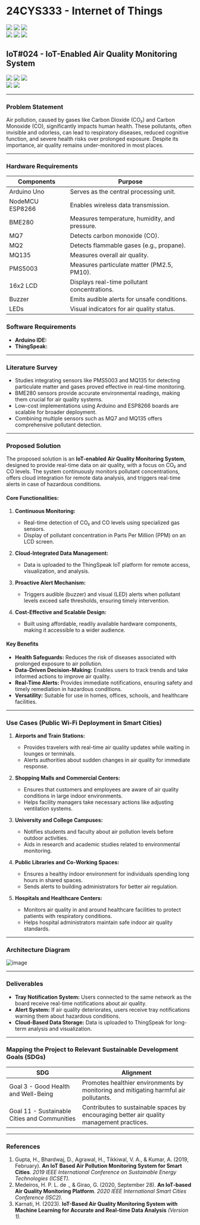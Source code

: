 # 24CYS333 - Internet of Things
![](https://img.shields.io/badge/Batch-22CYS-lightgreen) ![](https://img.shields.io/badge/UG-blue) ![](https://img.shields.io/badge/Subject-IoT-blue)
<br/>
![](https://img.shields.io/badge/Lecture-2-orange) ![](https://img.shields.io/badge/Practical-3-orange) ![](https://img.shields.io/badge/Credits-3-orange) <br/>

## IoT#024 - IoT-Enabled Air Quality Monitoring System

![](https://img.shields.io/badge/Member-Ramraj_S-gold) ![](https://img.shields.io/badge/Member-R_M_Naren_Adithya-gold)  ![](https://img.shields.io/badge/Member-B_Vijay_Nishanth-gold)  
![](https://img.shields.io/badge/SDG-3-darkgreen) ![](https://img.shields.io/badge/SDG-11-darkgreen) <br/>

---

### Problem Statement
Air pollution, caused by gases like Carbon Dioxide (CO₂) and Carbon Monoxide (CO), significantly impacts human health. These pollutants, often invisible and odorless, can lead to respiratory diseases, reduced cognitive function, and severe health risks over prolonged exposure. Despite its importance, air quality remains under-monitored in most places.

---

### Hardware Requirements

| Components       | Purpose                                       |
|------------------|----------------------------------------------|
| Arduino Uno      | Serves as the central processing unit.        |
| NodeMCU ESP8266  | Enables wireless data transmission.           |
| BME280           | Measures temperature, humidity, and pressure. |
| MQ7              | Detects carbon monoxide (CO).                |
| MQ2              | Detects flammable gases (e.g., propane).     |
| MQ135            | Measures overall air quality.                |
| PMS5003          | Measures particulate matter (PM2.5, PM10).   |
| 16x2 LCD         | Displays real-time pollutant concentrations. |
| Buzzer           | Emits audible alerts for unsafe conditions.  |
| LEDs             | Visual indicators for air quality status.    |


### Software Requirements
- **Arduino IDE:** 
- **ThingSpeak:** 

---

### Literature Survey

- Studies integrating sensors like PMS5003 and MQ135 for detecting particulate matter and gases proved effective in real-time monitoring.  
- BME280 sensors provide accurate environmental readings, making them crucial for air quality systems.  
- Low-cost implementations using Arduino and ESP8266 boards are scalable for broader deployment.  
- Combining multiple sensors such as MQ7 and MQ135 offers comprehensive pollutant detection.

---
### Proposed Solution

The proposed solution is an **IoT-enabled Air Quality Monitoring System**, designed to provide real-time data on air quality, with a focus on CO₂ and CO levels. The system continuously monitors pollutant concentrations, offers cloud integration for remote data analysis, and triggers real-time alerts in case of hazardous conditions.

#### Core Functionalities:
1. **Continuous Monitoring:**  
   - Real-time detection of CO₂ and CO levels using specialized gas sensors.  
   - Display of pollutant concentration in Parts Per Million (PPM) on an LCD screen.

2. **Cloud-Integrated Data Management:**  
   - Data is uploaded to the ThingSpeak IoT platform for remote access, visualization, and analysis.

3. **Proactive Alert Mechanism:**  
   - Triggers audible (buzzer) and visual (LED) alerts when pollutant levels exceed safe thresholds, ensuring timely intervention.

4. **Cost-Effective and Scalable Design:**  
   - Built using affordable, readily available hardware components, making it accessible to a wider audience.
#### Key Benefits
- **Health Safeguards:** Reduces the risk of diseases associated with prolonged exposure to air pollution.  
- **Data-Driven Decision-Making:** Enables users to track trends and take informed actions to improve air quality.  
- **Real-Time Alerts:** Provides immediate notifications, ensuring safety and timely remediation in hazardous conditions.  
- **Versatility:** Suitable for use in homes, offices, schools, and healthcare facilities.

---

### Use Cases (Public Wi-Fi Deployment in Smart Cities)
1. **Airports and Train Stations:**
   - Provides travelers with real-time air quality updates while waiting in lounges or terminals.
   - Alerts authorities about sudden changes in air quality for immediate response.

2. **Shopping Malls and Commercial Centers:**
   - Ensures that customers and employees are aware of air quality conditions in large indoor environments.
   - Helps facility managers take necessary actions like adjusting ventilation systems.

3. **University and College Campuses:**
   - Notifies students and faculty about air pollution levels before outdoor activities.
   - Aids in research and academic studies related to environmental monitoring.

4. **Public Libraries and Co-Working Spaces:**
   - Ensures a healthy indoor environment for individuals spending long hours in shared spaces.
   - Sends alerts to building administrators for better air regulation.

5. **Hospitals and Healthcare Centers:**
   - Monitors air quality in and around healthcare facilities to protect patients with respiratory conditions.
   - Helps hospital administrators maintain safe indoor air quality standards.

 ---

### Architecture Diagram
![image](https://github.com/user-attachments/assets/0c7a64cf-d297-4ed0-a51a-0979c227bd29)


---

### Deliverables
- **Tray Notification System:** Users connected to the same network as the board receive real-time notifications about air quality.
- **Alert System:** If air quality deteriorates, users receive tray notifications warning them about hazardous conditions.
- **Cloud-Based Data Storage:** Data is uploaded to ThingSpeak for long-term analysis and visualization.

---

### Mapping the Project to Relevant Sustainable Development Goals (SDGs)

| SDG | Alignment                                         |
|-----|--------------------------------------------------|
| Goal 3 - Good Health and Well-Being | Promotes healthier environments by monitoring and mitigating harmful air pollutants. |
| Goal 11 - Sustainable Cities and Communities | Contributes to sustainable spaces by encouraging better air quality management practices. |

---

### References
1. Gupta, H., Bhardwaj, D., Agrawal, H., Tikkiwal, V. A., & Kumar, A. (2019, February). **An IoT Based Air Pollution Monitoring System for Smart Cities**. _2019 IEEE International Conference on Sustainable Energy Technologies (ICSET)._
2. Medeiros, H. P. L. de ., & Girao, G. (2020, September 28). **An IoT-based Air Quality Monitoring Platform**. _2020 IEEE International Smart Cities Conference (ISC2)._ 
3. Karnati, H. (2023). **IoT-Based Air Quality Monitoring System with Machine Learning for Accurate and Real-time Data Analysis** _(Version 1)._
